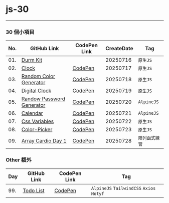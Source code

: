 # js-30



---
### 30 個小項目

| No. |           GitHub Link          | CodePen Link | CreateDate | Tag     |
| --- | -----------------------------  | ------------ | ---------- | ------- |
| 01.  | [Durm Kit](./01-durm-kit)      |              | 20250716   | `原生JS` |
| 02.  | [Clock](./02-clock)            | [CodePen](https://codepen.io/Quuui/pen/empJjYj) | 20250717 | `原生JS` |
| 03.  | [Random Color Generator](./03-random-color-generator) | [CodePen](https://codepen.io/Quuui/pen/YPywjPP) | 20250718 | `原生JS` |
| 04.  | [Digital Clock](./04-digital-clock) | [CodePen](https://codepen.io/Quuui/pen/bNVEjNW) | 20250719 | `原生JS` |
| 05.  | [Randow Password Generator](./05-randow-password-generator) | [CodePen](https://codepen.io/Quuui/pen/ZYbQjYj) | 20250720 | `AlpineJS` |
| 06.  | [Calendar](./06-calendar) | [CodePen](https://codepen.io/Quuui/pen/zxvrXJN) | 20250721 | `AlpineJS` |
| 07.  | [Css Variables](./07-css-variables) | [CodePen](https://codepen.io/Quuui/pen/pvjEXeN) | 20250722 | `原生JS` |
| 08.  | [Color-Picker](./08-color-picker) | [CodePen](https://codepen.io/Quuui/pen/empdwWE) | 20250723 | `原生JS` |
| 09.  | [Array Cardio Day 1](09-array-cardio-day1) | [CodePen](https://codepen.io/Quuui/pen/ogjxBbr) | 20250728 | `陣列函式練習` |


### Other 額外

| Day |           GitHub Link          | CodePen Link | Tag     |
| --- | -----------------------------  | ------------ | ------- |
|99.  | [Todo List](./99-my-todolist) | [CodePen](https://codepen.io/Quuui/pen/OPyMwNp) | `AlpineJS` `TailwindCSS` `Axios` `Notyf` |



